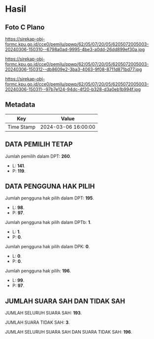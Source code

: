 # Hasil

## Foto C Plano

https://sirekap-obj-formc.kpu.go.id/cce0/pemilu/ppwp/62/05/07/20/05/6205072005003-20240306-150310--6798a0ad-9995-4be3-a0dd-26dd899ef30a.jpg

https://sirekap-obj-formc.kpu.go.id/cce0/pemilu/ppwp/62/05/07/20/05/6205072005003-20240306-150312--db8609e2-3ba3-4063-9f08-8711d871bd77.jpg

https://sirekap-obj-formc.kpu.go.id/cce0/pemilu/ppwp/62/05/07/20/05/6205072005003-20240306-150311--97b7e124-94dc-4f20-b328-d3a0eb1b994f.jpg


## Metadata

| Key        | Value               |
| ---------- | ------------------- |
| Time Stamp | 2024-03-06 16:00:00 |


## DATA PEMILIH TETAP

Jumlah pemilih dalam DPT: **260**.
 * L: **141**.
 * P: **119**.

## DATA PENGGUNA HAK PILIH

Jumlah pengguna hak pilih dalam DPT: **195**.
 * L: **98**.
 * P: **97**.

Jumlah pengguna hak pilih dalam DPTb: **1**.
 * L: **1**.
 * P: **0**.

Jumlah pengguna hak pilih dalam DPK: **0**.
 * L: **0**.
 * P: **0**.

Jumlah pengguna hak pilih: **196**.
 * L: **99**.
 * P: **97**.

## JUMLAH SUARA SAH DAN TIDAK SAH

JUMLAH SELURUH SUARA SAH: **193**.

JUMLAH SUARA TIDAK SAH: **3**.

JUMLAH SELURUH SUARA SAH DAN SUARA TIDAK SAH: **196**.


